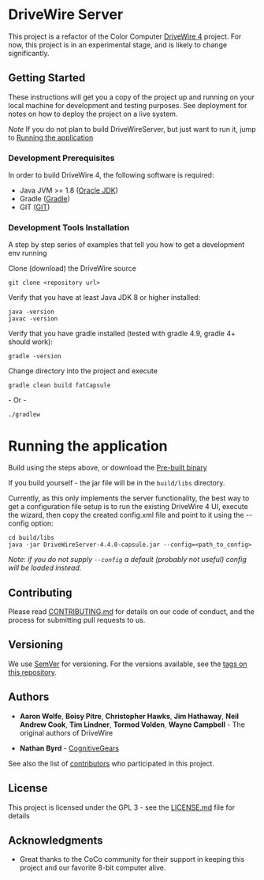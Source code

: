 # DriveWire Server

This project is a refactor of the Color Computer [DriveWire 4](https://sites.google.com/site/drivewire4/) project. For now, this project is in an experimental stage, and is likely to change significantly.

## Getting Started

These instructions will get you a copy of the project up and running on your local machine for development and testing purposes. See deployment for notes on how to deploy the project on a live system.

*Note* If you do not plan to build DriveWireServer, but just want to run it, jump to [Running the application](#running-the-application)

### Development Prerequisites

In order to build DriveWire 4, the following software is required:
* Java JVM >= 1.8 ([Oracle JDK](http://www.oracle.com/technetwork/java/javase/downloads/index.html))
* Gradle ([Gradle](https://gradle.org/install/))
* GIT ([GIT](https://git-scm.com/book/en/v2/Getting-Started-Installing-Git))


### Development Tools Installation

A step by step series of examples that tell you how to get a development env running

Clone (download) the DriveWire source

```
git clone <repository url>
```

Verify that you have at least Java JDK 8 or higher installed:

```
java -version
javac -version
```
Verify that you have gradle installed (tested with gradle 4.9, gradle 4+ should work):

```
gradle -version
```

Change directory into the project and execute

```
gradle clean build fatCapsule
```

\- Or -

```
./gradlew
```


# Running the application

Build using the steps above, or download the [Pre-built binary](https://github.com/DriveWire/DriveWireServer/releases/download/4.4.0-alpha1/DriveWireServer-4.4.0-capsule.jar)

If you build yourself - the jar file will be in the `build/libs` directory.

Currently, as this only implements the server functionality, the best way to get a configuration file setup is to run the existing DriveWire 4 UI, execute the wizard, then copy the created config.xml file and point to it using the --config option:

```
cd build/libs
java -jar DriveWireServer-4.4.0-capsule.jar --config=<path_to_config>
```

_Note: if you do not supply `--config` a default (probably not useful) config will be loaded instead._

## Contributing


Please read [CONTRIBUTING.md](CONTRIBUTING.md) for details on our code of conduct, and the process for submitting pull requests to us.

## Versioning

We use [SemVer](http://semver.org/) for versioning. For the versions available, see the [tags on this repository](https://github.com/DriveWire/DriveWireServer/tags). 

## Authors

* **Aaron Wolfe**, **Boisy Pitre**, **Christopher Hawks**, **Jim Hathaway**, **Neil Andrew Cook**, **Tim Lindner**, **Tormod Volden**, **Wayne Campbell** - The original authors of DriveWire

* **Nathan Byrd** - [CognitiveGears](https://github.com/cognitivegears)

See also the list of [contributors](https://github.com/DriveWire/DriveWireServer/contributors) who participated in this project.

## License

This project is licensed under the GPL 3 - see the [LICENSE.md](LICENSE.md) file for details

## Acknowledgments

* Great thanks to the CoCo community for their support in keeping this project and our favorite 8-bit computer alive.
